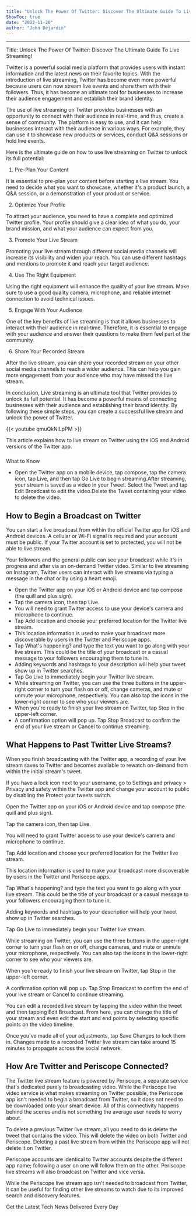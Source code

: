 ```yaml
---
title: "Unlock The Power Of Twitter: Discover The Ultimate Guide To Live Streaming!"
ShowToc: true 
date: "2022-11-20"
author: "John Dejardin"
---
```

*****
Title: Unlock The Power Of Twitter: Discover The Ultimate Guide To Live Streaming!

Twitter is a powerful social media platform that provides users with instant information and the latest news on their favorite topics. With the introduction of live streaming, Twitter has become even more powerful because users can now stream live events and share them with their followers. Thus, it has become an ultimate tool for businesses to increase their audience engagement and establish their brand identity.

The use of live streaming on Twitter provides businesses with an opportunity to connect with their audience in real-time, and thus, create a sense of community. The platform is easy to use, and it can help businesses interact with their audience in various ways. For example, they can use it to showcase new products or services, conduct Q&A sessions or hold live events.

Here is the ultimate guide on how to use live streaming on Twitter to unlock its full potential:

1. Pre-Plan Your Content

It is essential to pre-plan your content before starting a live stream. You need to decide what you want to showcase, whether it's a product launch, a Q&A session, or a demonstration of your product or service.

2. Optimize Your Profile

To attract your audience, you need to have a complete and optimized Twitter profile. Your profile should give a clear idea of what you do, your brand mission, and what your audience can expect from you.

3. Promote Your Live Stream

Promoting your live stream through different social media channels will increase its visibility and widen your reach. You can use different hashtags and mentions to promote it and reach your target audience.

4. Use The Right Equipment

Using the right equipment will enhance the quality of your live stream. Make sure to use a good quality camera, microphone, and reliable internet connection to avoid technical issues.

5. Engage With Your Audience

One of the key benefits of live streaming is that it allows businesses to interact with their audience in real-time. Therefore, it is essential to engage with your audience and answer their questions to make them feel part of the community.

6. Share Your Recorded Stream

After the live stream, you can share your recorded stream on your other social media channels to reach a wider audience. This can help you gain more engagement from your audience who may have missed the live stream.

In conclusion, Live streaming is an ultimate tool that Twitter provides to unlock its full potential. It has become a powerful means of connecting businesses with their audience and establishing their brand identity. By following these simple steps, you can create a successful live stream and unlock the power of Twitter.

{{< youtube qmuQkNlLpPM >}} 




This article explains how to live stream on Twitter using the iOS and Android versions of the Twitter app.

 
### 
What to Know
 
- Open the Twitter app on a mobile device, tap compose, tap the camera icon, tap Live, and then tap Go Live to begin streaming.After streaming, your stream is saved as a video in your Tweet. Select the Tweet and tap Edit Broadcast to edit the video.Delete the Tweet containing your video to delete the video.

 
##   How to Begin a Broadcast on Twitter  
 

You can start a live broadcast from within the official Twitter app for iOS and Android devices. A cellular or Wi-Fi signal is required and your account must be public. If your Twitter account is set to protected, you will not be able to live stream.

 

Your followers and the general public can see your broadcast while it's in progress and after via an on-demand Twitter video. Similar to live streaming on Instagram, Twitter users can interact with live streams via typing a message in the chat or by using a heart emoji.

 
- Open the Twitter app on your iOS or Android device and tap compose (the quill and plus sign).
 - Tap the camera icon, then tap Live.
 - You will need to grant Twitter access to use your device's camera and microphone to continue.
 - Tap Add location and choose your preferred location for the Twitter live stream.
 - This location information is used to make your broadcast more discoverable by users in the Twitter and Periscope apps.
 - Tap What's happening? and type the text you want to go along with your live stream. This could be the title of your broadcast or a casual message to your followers encouraging them to tune in.
 - Adding keywords and hashtags to your description will help your tweet show up in Twitter searches.
 - Tap Go Live to immediately begin your Twitter live stream.
 - While streaming on Twitter, you can use the three buttons in the upper-right corner to turn your flash on or off, change cameras, and mute or unmute your microphone, respectively. You can also tap the icons in the lower-right corner to see who your viewers are.
 - When you're ready to finish your live stream on Twitter, tap Stop in the upper-left corner.
 - A confirmation option will pop up. Tap Stop Broadcast to confirm the end of your live stream or Cancel to continue streaming.

 
##   What Happens to Past Twitter Live Streams?  
 

When you finish broadcasting with the Twitter app, a recording of your live stream saves to Twitter and becomes available to rewatch on-demand from within the initial stream's tweet.

 
If you have a lock icon next to your username, go to Settings and privacy > Privacy and safety within the Twitter app and change your account to public by disabling the Protect your tweets switch.
 

Open the Twitter app on your iOS or Android device and tap compose (the quill and plus sign).

 

Tap the camera icon, then tap Live.

 
You will need to grant Twitter access to use your device's camera and microphone to continue.
 

Tap Add location and choose your preferred location for the Twitter live stream.

 
This location information is used to make your broadcast more discoverable by users in the Twitter and Periscope apps.
 

Tap What's happening? and type the text you want to go along with your live stream. This could be the title of your broadcast or a casual message to your followers encouraging them to tune in.

 
Adding keywords and hashtags to your description will help your tweet show up in Twitter searches.
 

Tap Go Live to immediately begin your Twitter live stream.

 
While streaming on Twitter, you can use the three buttons in the upper-right corner to turn your flash on or off, change cameras, and mute or unmute your microphone, respectively. You can also tap the icons in the lower-right corner to see who your viewers are.
 

When you're ready to finish your live stream on Twitter, tap Stop in the upper-left corner.

 

A confirmation option will pop up. Tap Stop Broadcast to confirm the end of your live stream or Cancel to continue streaming.

 

You can edit a recorded live stream by tapping the video within the tweet and then tapping Edit Broadcast. From here, you can change the title of your stream and even edit the start and end points by selecting specific points on the video timeline.

 

Once you've made all of your adjustments, tap Save Changes to lock them in. Changes made to a recorded Twitter live stream can take around 15 minutes to propagate across the social network.

 
##   How Are Twitter and Periscope Connected?  
 

The Twitter live stream feature is powered by Periscope, a separate service that's dedicated purely to broadcasting video. While the Periscope live video service is what makes streaming on Twitter possible, the Periscope app isn't needed to begin a broadcast from Twitter, so it does not need to be downloaded onto your smart device. All of this connectivity happens behind the scenes and is not something the average user needs to worry about.

 
To delete a previous Twitter live stream, all you need to do is delete the tweet that contains the video. This will delete the video on both Twitter and Periscope. Deleting a past live stream from within the Periscope app will not delete it on Twitter.
 

Periscope accounts are identical to Twitter accounts despite the different app name; following a user on one will follow them on the other. Periscope live streams will also broadcast on Twitter and vice versa.

 
While the Periscope live stream app isn't needed to broadcast from Twitter, it can be useful for finding other live streams to watch due to its improved search and discovery features.
 

Get the Latest Tech News Delivered Every Day




